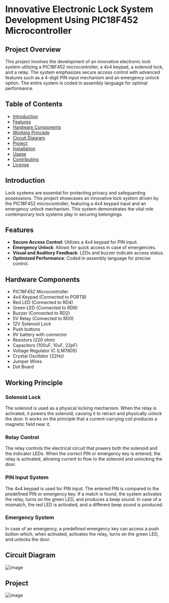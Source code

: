 # Innovative Electronic Lock System Development Using PIC18F452 Microcontroller

## Project Overview

This project involves the development of an innovative electronic lock system utilizing a PIC18F452 microcontroller, a 4x4 keypad, a solenoid lock, and a relay. The system emphasizes secure access control with advanced features such as a 4-digit PIN input mechanism and an emergency unlock option. The entire system is coded in assembly language for optimal performance.

## Table of Contents

- [Introduction](#introduction)
- [Features](#features)
- [Hardware Components](#hardware-components)
- [Working Principle](#working-principle)
- [Circuit Diagram](#circuit-diagram)
- [Project](#assembly-code)
- [Installation](#installation)
- [Usage](#usage)
- [Contributing](#contributing)
- [License](#license)

## Introduction

Lock systems are essential for protecting privacy and safeguarding possessions. This project showcases an innovative lock system driven by the PIC18F452 microcontroller, featuring a 4x4 keypad input and an emergency unlock mechanism. This system demonstrates the vital role contemporary lock systems play in securing belongings.

## Features

- **Secure Access Control**: Utilizes a 4x4 keypad for PIN input.
- **Emergency Unlock**: Allows for quick access in case of emergencies.
- **Visual and Auditory Feedback**: LEDs and buzzer indicate access status.
- **Optimized Performance**: Coded in assembly language for precise control.

## Hardware Components

- PIC18F452 Microcontroller
- 4x4 Keypad (Connected to PORTB)
- Red LED (Connected to RD4)
- Green LED (Connected to RD6)
- Buzzer (Connected to RD2)
- 5V Relay (Connected to RD0)
- 12V Solenoid Lock
- Push buttons
- 9V battery with connector
- Resistors (220 ohm)
- Capacitors (100uF, 10uF, 22pF)
- Voltage Regulator IC (LM7805)
- Crystal Oscillator (22Hz)
- Jumper Wires
- Dot Board

## Working Principle

### Solenoid Lock
The solenoid is used as a physical locking mechanism. When the relay is activated, it powers the solenoid, causing it to retract and physically unlock the door. It works on the principle that a current-carrying coil produces a magnetic field near it.

### Relay Control
The relay controls the electrical circuit that powers both the solenoid and the indicator LEDs. When the correct PIN or emergency key is entered, the relay is activated, allowing current to flow to the solenoid and unlocking the door.

### PIN Input System
The 4x4 keypad is used for PIN input. The entered PIN is compared to the predefined PIN or emergency key. If a match is found, the system activates the relay, turns on the green LED, and produces a beep sound. In case of a mismatch, the red LED is activated, and a different beep sound is produced.

### Emergency System
In case of an emergency, a predefined emergency key can access a push button which, when activated, activates the relay, turns on the green LED, and unlocks the door.

## Circuit Diagram
![image](https://github.com/Vishnu45t86/Locker-system/assets/109750872/3c672b54-d3d4-4787-8bc4-756c3d16fa04)

## Project
![image](https://github.com/Vishnu45t86/Locker-system/assets/109750872/2ca019b8-fd75-402a-86eb-d7fb403e8441)




